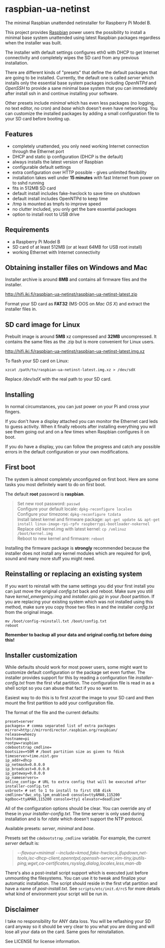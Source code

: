 raspbian-ua-netinst
===================

The minimal Raspbian unattended netinstaller for Raspberry Pi Model B.

This project provides [Raspbian][1] power users the possibility to install a minimal base system unattended using latest Raspbian packages regardless when the installer was built.

The installer with default settings configures eth0 with DHCP to get Internet connectivity and completely wipes the SD card from any previous installation.

There are different kinds of "presets" that define the default packages that are going to be installed. Currently, the default one is called _server_ which installs only the essential base system packages including _OpenNTPd_ and _OpenSSH_ to provide a sane minimal base system that you can immediately after install ssh in and continue installing your software.

Other presets include _minimal_ which has even less packages (no logging, no text editor, no cron) and _base_ which doesn't even have networking. You can customize the installed packages by adding a small configuration file to your SD card before booting up.

Features
--------
 - completely unattended, you only need working Internet connection through the Ethernet port
 - DHCP and static ip configuration (DHCP is the default)
 - always installs the latest version of Raspbian
 - configurable default settings
 - extra configuration over HTTP possible - gives unlimited flexibility
 - installation takes well under **15 minutes** with fast Internet from power on to sshd running
 - fits in 512MB SD card
 - default install includes fake-hwclock to save time on shutdown
 - default install includes OpenNTPd to keep time
 - /tmp is mounted as tmpfs to improve speed
 - no clutter included, you only get the bare essential packages
 - option to install root to USB drive

Requirements
------------
 - a Raspberry Pi Model B
 - SD card of at least 512MB (or at least 64MB for USB root install)
 - working Ethernet with Internet connectivity

Obtaining installer files on Windows and Mac
--------------------------------------------
Installer archive is around **8MB** and contains all firmware files and the installer.

http://hifi.iki.fi/raspbian-ua-netinst/raspbian-ua-netinst-latest.zip

Format your SD card as **FAT32** (MS-DOS on _Mac OS X_) and extract the installer files in.

SD card image for Linux
-----------------------
Prebuilt image is around **5MB** xz compressed and **32MB** uncompressed. It contains the same files as the .zip but is more convenient for Linux users.

http://hifi.iki.fi/raspbian-ua-netinst/raspbian-ua-netinst-latest.img.xz

To flash your SD card on Linux:

    xzcat /path/to/raspbian-ua-netinst-latest.img.xz > /dev/sdX

Replace _/dev/sdX_ with the real path to your SD card.

Installing
----------
In normal circumstances, you can just power on your Pi and cross your fingers.

If you don't have a display attached you can monitor the Ethernet card leds to guess activity. When it finally reboots after installing everything you will see them going out and on a few times when Raspbian configures it on boot.

If you do have a display, you can follow the progress and catch any possible errors in the default configuration or your own modifications.

First boot
----------
The system is almost completely unconfigured on first boot. Here are some tasks you most definitely want to do on first boot.

The default **root** password is **raspbian**.

> Set new root password: `passwd`  
> Configure your default locale: `dpkg-reconfigure locales`  
> Configure your timezone: `dpkg-reconfigure tzdata`  
> Install latest kernel and firmware package: `apt-get update && apt-get install linux-image-rpi-rpfv raspberrypi-bootloader-nokernel`  
> Replace old kernel.img with latest kernel: `cp /vmlinuz /boot/kernel.img`  
> Reboot to new kernel and firmware: `reboot`  

Installing the firmware package is **strongly** recommended because the installer does not install any kernel modules which are required for ipv6, sound and many more stuff you might need.

Reinstalling or replacing an existing system
--------------------------------------------
If you want to reinstall with the same settings you did your first install you can just move the original _config.txt_ back and reboot. Make sure you still have _kernel_emergency.img_ and _installer.cpio.gz_ in your _/boot_ partition. If you are replacing your existing system which was not installed using this method, make sure you copy those two files in and the installer _config.txt_ from the original image.

    mv /boot/config-reinstall.txt /boot/config.txt
    reboot

**Remember to backup all your data and original config.txt before doing this!**

Installer customization
-----------------------
While defaults should work for most power users, some might want to customize default configuration or the package set even further. The installer provides support for this by reading a configuration file _installer-config.txt_ from the first vfat partition. The configuration file is read in as a shell script so you can abuse that fact if you so want to.

Easiest way to do this is to first _xzcat_ the image to your SD card and then mount the first partition to add your configuration file.

The format of the file and the current defaults:

    preset=server
    packages= # comma separated list of extra packages
    mirror=http://mirrordirector.raspbian.org/raspbian/
    release=wheezy
    hostname=pi
    rootpw=raspbian
    cdebootstrap_cmdline=
    bootsize=+50M # /boot partition size as given to fdisk
    timeserver=time.nist.gov
    ip_addr=dhcp
    ip_netmask=0.0.0.0
    ip_broadcast=0.0.0.0
    ip_gateway=0.0.0.0
    ip_nameservers=
    online_config= # URL to extra config that will be executed after installer-config.txt
    usbroot= # set to 1 to install to first USB disk
    cmdline="dwc_otg.lpm_enable=0 console=ttyAMA0,115200 kgdboc=ttyAMA0,115200 console=tty1 elevator=deadline"

All of the configuration options should be clear. You can override any of these in your _installer-config.txt_. The time server is only used during installation and is for _rdate_ which doesn't support the NTP protocol.

Available presets: _server_, _minimal_ and _base_.

Presets set the `cdebootstrap_cmdline` variable. For example, the current _server_ default is:

> _--flavour=minimal --include=kmod,fake-hwclock,ifupdown,net-tools,isc-dhcp-client,openntpd,openssh-server,vim-tiny,iputils-ping,wget,ca-certificates,rsyslog,dialog,locales,less,man-db_

There's also a post-install script support which is executed just before unmounting the filesystems. You can use it to tweak and finalize your automatic installation. The script should reside in the first vfat partition and have a name of _post-install.txt_. See `scripts/etc/init.d/rcS` for more details what kind of environment your script will be run in.

Disclaimer
----------
I take no responsibility for ANY data loss. You will be reflashing your SD card anyway so it should be very clear to you what you are doing and will lose all your data on the card. Same goes for reinstallation.

See LICENSE for license information.

  [1]: http://www.raspbian.org/ "Raspbian"
